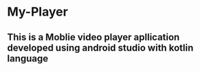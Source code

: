 # My-Player
## This is a Moblie video player apllication developed using android studio with kotlin language
